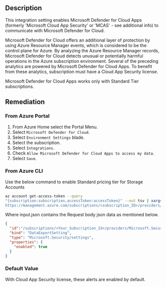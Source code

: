 ## Description

This integration setting enables Microsoft Defender for Cloud Apps (formerly 'Microsoft Cloud App Security' or 'MCAS' - see additional info) to communicate with Microsoft Defender for Cloud.

Microsoft Defender for Cloud offers an additional layer of protection by using Azure Resource Manager events, which is considered to be the control plane for Azure. By analyzing the Azure Resource Manager records, Microsoft Defender for Cloud detects unusual or potentially harmful operations in the Azure subscription environment. Several of the preceding analytics are powered by Microsoft Defender for Cloud Apps. To benefit from these analytics, subscription must have a Cloud App Security license.

Microsoft Defender for Cloud Apps works only with Standard Tier subscriptions.

## Remediation

### From Azure Portal

1. From Azure Home select the Portal Menu.
2. Select `Microsoft Defender for Cloud`.
3. Select `Environment Settings` blade.
4. Select the subscription.
5. Select `Integrations`.
6. Check `Allow Microsoft Defender for Cloud Apps to access my data`.
7. Select `Save`.

### From Azure CLI

Use the below command to enable Standard pricing tier for Storage Accounts

```bash
az account get-access-token --query
"{subscription:subscription,accessToken:accessToken}" --out tsv | xargs -L1 bash -c 'curl -X PUT -H "Authorization: Bearer $1" -H "Content-Type: application/json"
https://management.azure.com/subscriptions/<subscription_ID>/providers/Micros oft.Security/settings/MCAS?api-version=2021-06-01 -d@"input.json"'
```

Where input.json contains the Request body json data as mentioned below.

```json
{
  "id":"/subscriptions/<Your_Subscription_Id>/providers/Microsoft.Security/settings/MCAS",
  "kind": "DataExportSetting",
  "type": "Microsoft.Security/settings",
  "properties": {
    "enabled": true
  }
}
```

### Default Value

With Cloud App Security license, these alerts are enabled by default.
